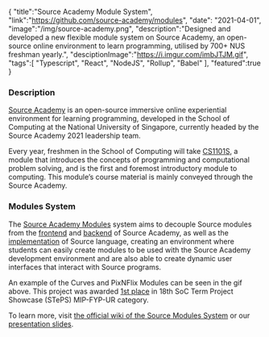 {
"title":"Source Academy Module System",
"link":"https://github.com/source-academy/modules",
"date": "2021-04-01",
"image":"/img/source-academy.png",
"description":"Designed and developed a new flexible module system on Source Academy, an open-source online environment to learn programming, utilised by 700+ NUS freshman yearly.",
"desciptionImage":"https://i.imgur.com/imbJTJM.gif",
"tags":[
"Typescript",
"React",
"NodeJS",
"Rollup",
"Babel"
],
"featured":true
}

### Description

[Source Academy](https://source-academy.github.io/) is an open-source immersive online experiential environment for learning programming, developed in the School of Computing at the National University of Singapore, currently headed by the Source Academy 2021 leadership team.

Every year, freshmen in the School of Computing will take [CS1101S](https://www.comp.nus.edu.sg/~cs1101s/), a module that introduces the concepts of programming and computational problem solving, and is the first and foremost introductory module to computing. This module’s course material is mainly conveyed through the Source Academy.

### Modules System

The [Source Academy Modules](https://github.com/source-academy/modules) system aims to decouple Source modules from the [frontend](https://github.com/source-academy/cadet-frontend) and [backend](https://github.com/source-academy/cadet) of Source Academy, as well as the [implementation](https://github.com/source-academy/js-slang) of Source language, creating an environment where students can easily create modules to be used with the Source Academy development environment and are also able to create dynamic user interfaces that interact with Source programs.

An example of the Curves and PixNFlix Modules can be seen in the gif above. This project was awarded [1st place](http://localhost:1313/awards/18th-steps/) in 18th SoC Term Project Showcase (STePS) MIP-FYP-UR category.

To learn more, visit [the official wiki of the Source Modules System](https://github.com/source-academy/modules/wiki) or our [presentation slides](https://docs.google.com/presentation/d/e/2PACX-1vTMJ35X7cIqnaQNrT0ydcDo_I5QiZYvQLonxqtKR9EDgp7q1Ee1sT3KHUGQ4stsINdcNz0yR8wkpCBc/pub?start=true&loop=true&delayms=10000).

